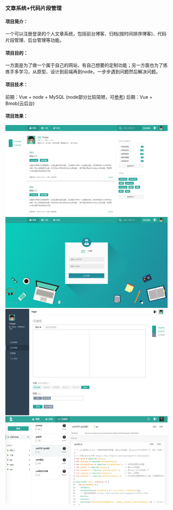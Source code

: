 ### 文章系统+代码片段管理

#### 项目简介：
一个可以注册登录的个人文章系统，包括前台博客、归档(按时间排序博客)、代码片段管理、后台管理等功能。

#### 项目目的：
一方面是为了做一个属于自己的网站，有自己想要的定制功能；另一方面也为了练练手多学习，从原型、设计到前端再到node，一步步遇到问题然后解决问题。

#### 项目技术：
前期：Vue + node + MySQL   (node部分比较简陋，可[参考](https://github.com/Tetegw/pawnBlog_nodejs))
后期：Vue + Bmob(云后台)

#### 项目效果：
![主页](./resource/设计图/压缩JPG/主页.jpg)
![登录](./resource/设计图/压缩JPG/登录.jpg)
![发布博客](./resource/设计图/压缩JPG/发布博客.jpg)
![代码管理](./resource/设计图/压缩JPG/代码片段.jpg)



